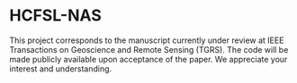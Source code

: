 # HCFSL-NAS
This project corresponds to the manuscript currently under review at IEEE Transactions on Geoscience and Remote Sensing (TGRS). The code will be made publicly available upon acceptance of the paper. We appreciate your interest and understanding.
